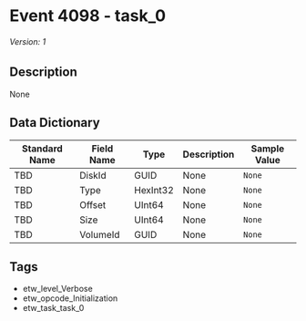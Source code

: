 # Event 4098 - task_0
###### Version: 1

## Description
None

## Data Dictionary
|Standard Name|Field Name|Type|Description|Sample Value|
|---|---|---|---|---|
|TBD|DiskId|GUID|None|`None`|
|TBD|Type|HexInt32|None|`None`|
|TBD|Offset|UInt64|None|`None`|
|TBD|Size|UInt64|None|`None`|
|TBD|VolumeId|GUID|None|`None`|

## Tags
* etw_level_Verbose
* etw_opcode_Initialization
* etw_task_task_0